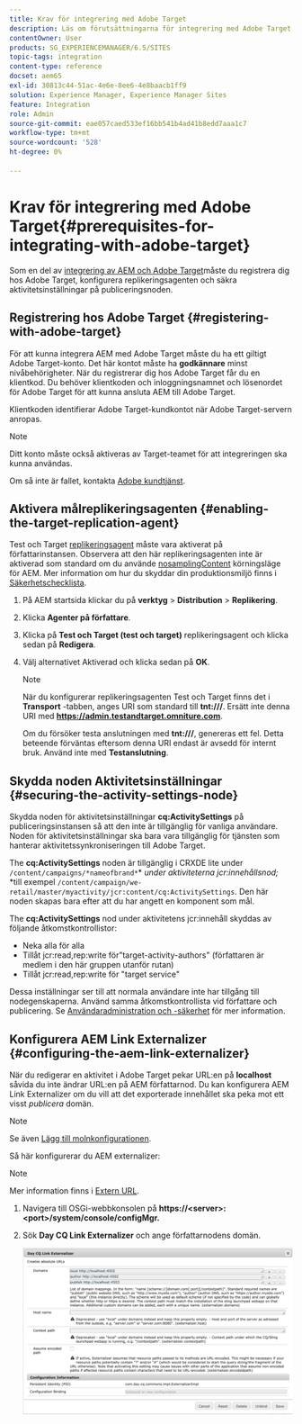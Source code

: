 ```yaml
---
title: Krav för integrering med Adobe Target
description: Läs om förutsättningarna för integrering med Adobe Target.
contentOwner: User
products: SG_EXPERIENCEMANAGER/6.5/SITES
topic-tags: integration
content-type: reference
docset: aem65
exl-id: 30813c44-51ac-4e6e-8ee6-4e8baacb1ff9
solution: Experience Manager, Experience Manager Sites
feature: Integration
role: Admin
source-git-commit: eae057caed533ef16bb541b4ad41b8edd7aaa1c7
workflow-type: tm+mt
source-wordcount: '528'
ht-degree: 0%

---
```


# Krav för integrering med Adobe Target{#prerequisites-for-integrating-with-adobe-target}

Som en del av [integrering av AEM och Adobe Target](/help/sites-administering/target.md)måste du registrera dig hos Adobe Target, konfigurera replikeringsagenten och säkra aktivitetsinställningar på publiceringsnoden.

## Registrering hos Adobe Target {#registering-with-adobe-target}

För att kunna integrera AEM med Adobe Target måste du ha ett giltigt Adobe Target-konto. Det här kontot måste ha **godkännare** minst nivåbehörigheter. När du registrerar dig hos Adobe Target får du en klientkod. Du behöver klientkoden och inloggningsnamnet och lösenordet för Adobe Target för att kunna ansluta AEM till Adobe Target.

Klientkoden identifierar Adobe Target-kundkontot när Adobe Target-servern anropas.

>[!NOTE]
>
>Ditt konto måste också aktiveras av Target-teamet för att integreringen ska kunna användas.
>
>Om så inte är fallet, kontakta [Adobe kundtjänst](https://experienceleague.adobe.com/docs/target/using/cmp-resources-and-contact-information.html).

## Aktivera målreplikeringsagenten {#enabling-the-target-replication-agent}

Test och Target [replikeringsagent](/help/sites-deploying/replication.md) måste vara aktiverat på författarinstansen. Observera att den här replikeringsagenten inte är aktiverad som standard om du använde [nosamplingContent](/help/sites-deploying/configure-runmodes.md#using-samplecontent-and-nosamplecontent) körningsläge för AEM. Mer information om hur du skyddar din produktionsmiljö finns i [Säkerhetschecklista](/help/sites-administering/security-checklist.md).

1. På AEM startsida klickar du på **verktyg** > **Distribution** > **Replikering**.
1. Klicka **Agenter på författare**.
1. Klicka på **Test och Target (test och target)** replikeringsagent och klicka sedan på **Redigera**.
1. Välj alternativet Aktiverad och klicka sedan på **OK**.

   >[!NOTE]
   >
   >När du konfigurerar replikeringsagenten Test och Target finns det i **Transport** -tabben, anges URI som standard till **tnt:///**. Ersätt inte denna URI med **https://admin.testandtarget.omniture.com**.
   >
   >Om du försöker testa anslutningen med **tnt:///**, genereras ett fel. Detta beteende förväntas eftersom denna URI endast är avsedd för internt bruk. Använd inte med **Testanslutning**.

## Skydda noden Aktivitetsinställningar {#securing-the-activity-settings-node}

Skydda noden för aktivitetsinställningar **cq:ActivitySettings** på publiceringsinstansen så att den inte är tillgänglig för vanliga användare. Noden för aktivitetsinställningar ska bara vara tillgänglig för tjänsten som hanterar aktivitetssynkroniseringen till Adobe Target.

The **cq:ActivitySettings** noden är tillgänglig i CRXDE lite under `/content/campaigns/*nameofbrand*`* *under aktiviteterna jcr:innehållsnod;* *till exempel `/content/campaign/we-retail/master/myactivity/jcr:content/cq:ActivitySettings`. Den här noden skapas bara efter att du har angett en komponent som mål.

The **cq:ActivitySettings** nod under aktivitetens jcr:innehåll skyddas av följande åtkomstkontrollistor:

* Neka alla för alla
* Tillåt jcr:read,rep:write för&quot;target-activity-authors&quot; (författaren är medlem i den här gruppen utanför rutan)
* Tillåt jcr:read,rep:write för &quot;target service&quot;

Dessa inställningar ser till att normala användare inte har tillgång till nodegenskaperna. Använd samma åtkomstkontrollista vid författare och publicering. Se [Användaradministration och -säkerhet](/help/sites-administering/security.md) för mer information.

## Konfigurera AEM Link Externalizer {#configuring-the-aem-link-externalizer}

När du redigerar en aktivitet i Adobe Target pekar URL:en på **localhost** såvida du inte ändrar URL:en på AEM författarnod. Du kan konfigurera AEM Link Externalizer om du vill att det exporterade innehållet ska peka mot ett visst *publicera* domän.

>[!NOTE]
>
>Se även [Lägg till molnkonfigurationen](/help/sites-administering/experience-fragments-target.md#add-the-cloud-configuration).

Så här konfigurerar du AEM externalizer:

>[!NOTE]
>
>Mer information finns i [Extern URL](/help/sites-developing/externalizer.md).

1. Navigera till OSGi-webbkonsolen på **https://&lt;server>:&lt;port>/system/console/configMgr.**
1. Sök **Day CQ Link Externalizer** och ange författarnodens domän.

   ![Day CQ Link Externalizer](assets/aem-externalizer-01.png)
